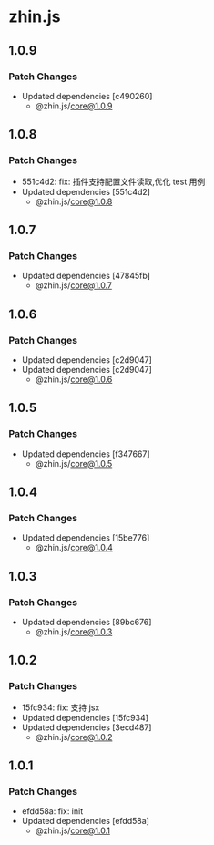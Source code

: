 # zhin.js

## 1.0.9

### Patch Changes

- Updated dependencies [c490260]
  - @zhin.js/core@1.0.9

## 1.0.8

### Patch Changes

- 551c4d2: fix: 插件支持配置文件读取,优化 test 用例
- Updated dependencies [551c4d2]
  - @zhin.js/core@1.0.8

## 1.0.7

### Patch Changes

- Updated dependencies [47845fb]
  - @zhin.js/core@1.0.7

## 1.0.6

### Patch Changes

- Updated dependencies [c2d9047]
- Updated dependencies [c2d9047]
  - @zhin.js/core@1.0.6

## 1.0.5

### Patch Changes

- Updated dependencies [f347667]
  - @zhin.js/core@1.0.5

## 1.0.4

### Patch Changes

- Updated dependencies [15be776]
  - @zhin.js/core@1.0.4

## 1.0.3

### Patch Changes

- Updated dependencies [89bc676]
  - @zhin.js/core@1.0.3

## 1.0.2

### Patch Changes

- 15fc934: fix: 支持 jsx
- Updated dependencies [15fc934]
- Updated dependencies [3ecd487]
  - @zhin.js/core@1.0.2

## 1.0.1

### Patch Changes

- efdd58a: fix: init
- Updated dependencies [efdd58a]
  - @zhin.js/core@1.0.1
